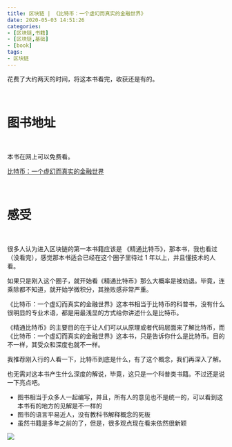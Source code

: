 ```yaml
---
title: 区块链 | 《比特币：一个虚幻而真实的金融世界》
date: 2020-05-03 14:51:26
categories:
- [区块链,书籍]
- [区块链,基础]
- [book]
tags:
- 区块链
---
```

花费了大约两天的时间，将这本书看完，收获还是有的。

<!-- more -->

<br/>

# 图书地址

<br/>

本书在网上可以免费看。

[比特币：一个虚幻而真实的金融世界](https://book.8btc.com/books/1/bitcoin/_book/)

<br/>

# 感受

<br/>

很多人认为进入区块链的第一本书籍应该是 《精通比特币》，那本书，我也看过（没看完），感觉那本书适合已经在这个圈子里待过 1 年以上，并且懂技术的人看。

如果只是刚入这个圈子，就开始看《精通比特币》那么大概率是被劝退。毕竟，连乘除都不知道，就开始学微积分，其挫败感非常严重。

《比特币：一个虚幻而真实的金融世界》这本书相当于比特币的科普书，没有什么很明显的专业术语，都是用最浅显的方式给你讲述什么是比特币。

《精通比特币》的主要目的在于让人们可以从原理或者代码层面来了解比特币，而《比特币：一个虚幻而真实的金融世界》这本书，只是告诉你什么是比特币。目的不一样，其受众和深度也就不一样。

我推荐刚入行的人看一下，比特币到底是什么，有了这个概念，我们再深入了解。

也无需对这本书产生什么深度的解说，毕竟，这只是一个科普类书籍。不过还是说一下亮点吧。

- 图书相当于众多人一起编写，并且，所有人的意见也不是统一的，可以看到这本书有的地方的见解是不一样的
- 图书的语言平易近人，没有教科书解释概念的死板
- 虽然书籍是多年之前的了，但是，很多观点现在看来依然很新颖

![](/images/blockchain/9_0.jpg)
